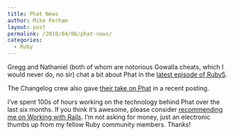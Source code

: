 ```yaml
---
title: Phat News
author: Mike Perham
layout: post
permalink: /2010/04/06/phat-news/
categories:
  - Ruby
---
```

Gregg and Nathaniel (both of whom are notorious Gowalla cheats, which I would never do, no sir) chat a bit about Phat in the [latest episode of Ruby5][1].

The Changelog crew also gave [their take on Phat][2] in a recent posting.

I&#8217;ve spent 100s of hours working on the technology behind Phat over the last six months. If you think it&#8217;s awesome, please consider [recommending me on Working with Rails][3]. I&#8217;m not asking for money, just an electronic thumbs up from my fellow Ruby community members. Thanks!

 [1]: http://ruby5.envylabs.com/episodes/67-episode-64-april-2-2010
 [2]: http://thechangelog.com/post/494315826/phat-scale-rails-with-single-thread-multiple-fiber-ruby
 [3]: http://workingwithrails.com/person/10797-mike-perham